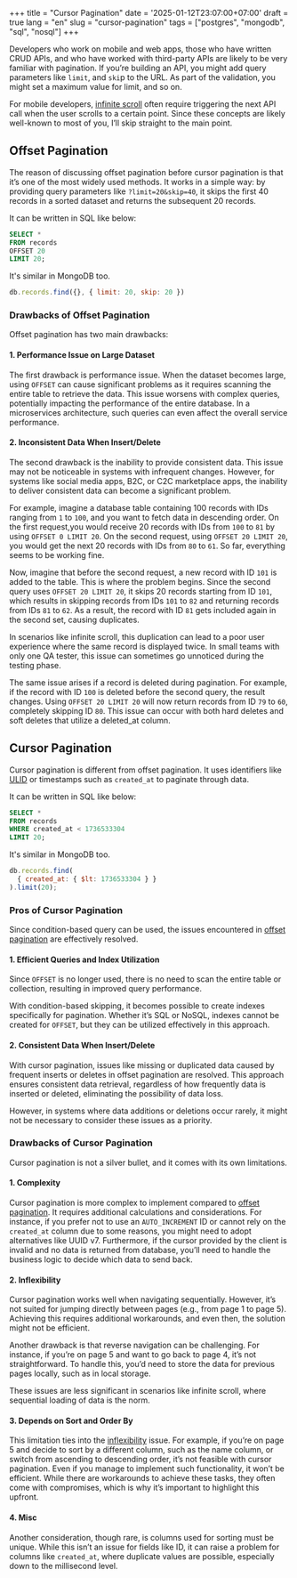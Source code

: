 +++
title = "Cursor Pagination"
date = '2025-01-12T23:07:00+07:00'
draft = true
lang = "en"
slug = "cursor-pagination"
tags = ["postgres", "mongodb", "sql", "nosql"]
+++

Developers who work on mobile and web apps, those who have written CRUD APIs, and who have worked with third-party APIs are likely to be very familiar with pagination. If you’re building an API, you might add query parameters like `limit`, and `ski`p to the URL. As part of the validation, you might set a maximum value for limit, and so on.

For mobile developers, [infinite scroll](https://en.wiktionary.org/wiki/infinite_scroll) often require triggering the next API call when the user scrolls to a certain point. Since these concepts are likely well-known to most of you, I’ll skip straight to the main point.

## Offset Pagination
The reason of discussing offset pagination before cursor pagination is that it’s one of the most widely used methods. It works in a simple way: by providing query parameters like `?limit=20&skip=40`, it skips the first 40 records in a sorted dataset and returns the subsequent 20 records.

It can be written in SQL like below:
```sql
SELECT *
FROM records
OFFSET 20
LIMIT 20;
```

It's similar in MongoDB too.
```javascript
db.records.find({}, { limit: 20, skip: 20 })
```

### Drawbacks of Offset Pagination
Offset pagination has two main drawbacks:

#### 1. Performance Issue on Large Dataset
The first drawback is performance issue. When the dataset becomes large, using `OFFSET` can cause significant problems as it requires scanning the entire table to retrieve the data. This issue worsens with complex queries, potentially impacting the performance of the entire database. In a microservices architecture, such queries can even affect the overall service performance.

#### 2. Inconsistent Data When Insert/Delete
The second drawback is the inability to provide consistent data. This issue may not be noticeable in systems with infrequent changes. However, for systems like social media apps, B2C, or C2C marketplace apps, the inability to deliver consistent data can become a significant problem.

For example, imagine a database table containing 100 records with IDs ranging from `1` to `100`, and you want to fetch data in descending order. On the first request,you would receive 20 records with IDs from `100` to `81` by using `OFFSET 0 LIMIT 20`. On the second request, using `OFFSET 20 LIMIT 20`, you would get the next 20 records with IDs from `80` to `61`. So far, everything seems to be working fine.

Now, imagine that before the second request, a new record with ID `101` is added to the table. This is where the problem begins. Since the second query uses `OFFSET 20 LIMIT 20`, it skips 20 records starting from ID `101`, which results in skipping records from IDs `101` to `82` and returning records from IDs `81` to `62`. As a result, the record with ID `81` gets included again in the second set, causing duplicates.

In scenarios like infinite scroll, this duplication can lead to a poor user experience where the same record is displayed twice. In small teams with only one QA tester, this issue can sometimes go unnoticed during the testing phase.

The same issue arises if a record is deleted during pagination. For example, if the record with ID `100` is deleted before the second query, the result changes. Using `OFFSET 20 LIMIT 20` will now return records from ID `79` to `60`, completely skipping ID `80`. This issue can occur with both hard deletes and soft deletes that utilize a deleted_at column.

## Cursor Pagination
Cursor pagination is different from offset pagination. It uses identifiers like [ULID](https://github.com/ulid/spec) or timestamps such as `created_at` to paginate through data.

It can be written in SQL like below:
```sql
SELECT *
FROM records
WHERE created_at < 1736533304
LIMIT 20;
```

It's similar in MongoDB too.
```javascript
db.records.find(
  { created_at: { $lt: 1736533304 } }
).limit(20);
```

### Pros of Cursor Pagination
Since condition-based query can be used, the issues encountered in [offset pagination](#offset-pagination) are effectively resolved.

#### 1. Efficient Queries and Index Utilization
Since `OFFSET` is no longer used, there is no need to scan the entire table or collection, resulting in improved query performance.

With condition-based skipping, it becomes possible to create indexes specifically for pagination. Whether it’s SQL or NoSQL, indexes cannot be created for `OFFSET`, but they can be utilized effectively in this approach.

#### 2. Consistent Data When Insert/Delete
With cursor pagination, issues like missing or duplicated data caused by frequent inserts or deletes in offset pagination are resolved. This approach ensures consistent data retrieval, regardless of how frequently data is inserted or deleted, eliminating the possibility of data loss.

However, in systems where data additions or deletions occur rarely, it might not be necessary to consider these issues as a priority.

### Drawbacks of Cursor Pagination
Cursor pagination is not a silver bullet, and it comes with its own limitations.

#### 1. Complexity
Cursor pagination is more complex to implement compared to [offset pagination](#offset-pagination). It requires additional calculations and considerations. For instance, if you prefer not to use an `AUTO_INCREMENT` ID or cannot rely on the `created_at` column due to some reasons, you might need to adopt alternatives like UUID v7. Furthermore, if the cursor provided by the client is invalid and no data is returned from database, you’ll need to handle the business logic to decide which data to send back.

#### 2. Inflexibility
Cursor pagination works well when navigating sequentially. However, it’s not suited for jumping directly between pages (e.g., from page 1 to page 5). Achieving this requires additional workarounds, and even then, the solution might not be efficient.

Another drawback is that reverse navigation can be challenging. For instance, if you’re on page 5 and want to go back to page 4, it’s not straightforward. To handle this, you’d need to store the data for previous pages locally, such as in local storage.

These issues are less significant in scenarios like infinite scroll, where sequential loading of data is the norm.

#### 3. Depends on Sort and Order By
This limitation ties into the [inflexibility](#2-inflexibility) issue. For example, if you’re on page 5 and decide to sort by a different column, such as the name column, or switch from ascending to descending order, it’s not feasible with cursor pagination. Even if you manage to implement such functionality, it won’t be efficient. While there are workarounds to achieve these tasks, they often come with compromises, which is why it’s important to highlight this upfront.

#### 4. Misc
Another consideration, though rare, is columns used for sorting must be unique. While this isn’t an issue for fields like ID, it can raise a problem for columns like `created_at`, where duplicate values are possible, especially down to the millisecond level.
